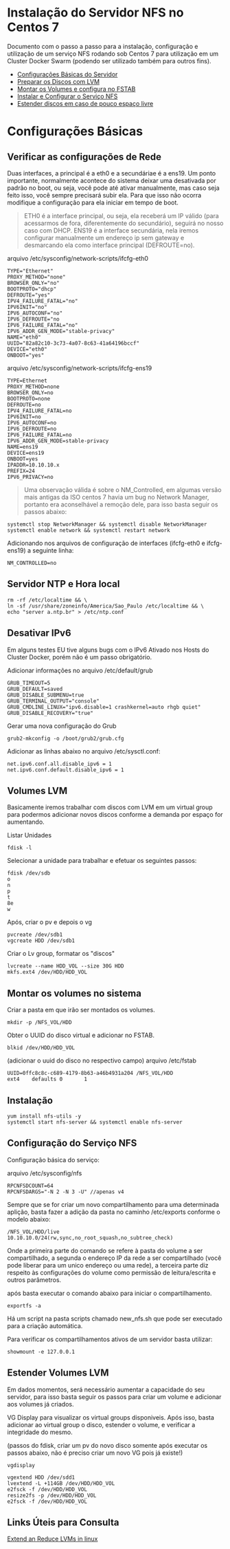 Instalação do Servidor NFS no Centos 7
=============

Documento com o passo a passo para a instalação, configuração e utilização de um serviço NFS rodando sob Centos 7 para utilização em um Cluster Docker Swarm (podendo ser utilizado também para outros fins).

- [Configurações Básicas do Servidor](#configurações-básicas)
- [Preparar os Discos com LVM](#volumes-lvm)
- [Montar os Volumes e configura no FSTAB](#montar-os-volumes-no-sistema)
- [Instalar e Configurar o Serviço NFS](#instalação)
- [Estender discos em caso de pouco espaço livre](#estender-volumes-lvm)

Configurações Básicas
=============

## Verificar as configurações de Rede

Duas interfaces, a principal é a eth0 e a secundáriae é a ens19. Um ponto importante, normalmente acontece do sistema deixar uma desativada por padrão no boot, ou seja, você pode até ativar manualmente, mas caso seja feito isso, você sempre precisará subir ela. Para que isso não ocorra modifique a configuração para ela iniciar em tempo de boot.

> ETH0 é a interface principal, ou seja, ela receberá um IP válido (para acessarmos de fora, diferentemente do secundário), seguirá no nosso caso com DHCP.
> ENS19 é a interface secundária, nela iremos configurar manualmente um endereço ip sem gateway e desmarcando ela como interface principal (DEFROUTE=no).

arquivo /etc/sysconfig/network-scripts/ifcfg-eth0
```
TYPE="Ethernet"
PROXY_METHOD="none"
BROWSER_ONLY="no"
BOOTPROTO="dhcp"
DEFROUTE="yes"
IPV4_FAILURE_FATAL="no"
IPV6INIT="no"
IPV6_AUTOCONF="no"
IPV6_DEFROUTE="no
IPV6_FAILURE_FATAL="no"
IPV6_ADDR_GEN_MODE="stable-privacy"
NAME="eth0"
UUID="82a82c10-3c73-4a07-8c63-41a64196bccf"
DEVICE="eth0"
ONBOOT="yes"
```

arquivo /etc/sysconfig/network-scripts/ifcfg-ens19
```
TYPE=Ethernet
PROXY_METHOD=none
BROWSER_ONLY=no
BOOTPROTO=none
DEFROUTE=no
IPV4_FAILURE_FATAL=no
IPV6INIT=no
IPV6_AUTOCONF=no
IPV6_DEFROUTE=no
IPV6_FAILURE_FATAL=no
IPV6_ADDR_GEN_MODE=stable-privacy
NAME=ens19
DEVICE=ens19
ONBOOT=yes
IPADDR=10.10.10.x
PREFIX=24
IPV6_PRIVACY=no
```

>Uma observação válida é sobre o NM_Controlled, em algumas versão mais antigas da ISO centos 7 havia um bug no Network Manager, portanto era aconselhável a remoção dele, para isso basta seguir os passos abaixo:

```
systemctl stop NetworkManager && systemctl disable NetworkManager
systemctl enable network && systemctl restart network
```

Adicionando nos arquivos de configuração de interfaces (ifcfg-eth0 e ifcfg-ens19) a seguinte linha:

```
NM_CONTROLLED=no
```


## Servidor NTP e Hora local

```
rm -rf /etc/localtime && \
ln -sf /usr/share/zoneinfo/America/Sao_Paulo /etc/localtime && \
echo "server a.ntp.br" > /etc/ntp.conf 
```

## Desativar IPv6

Em alguns testes EU tive alguns bugs com o IPv6 Ativado nos Hosts do Cluster Docker, porém não é um passo obrigatório.

Adicionar informações no arquivo /etc/default/grub

```
GRUB_TIMEOUT=5
GRUB_DEFAULT=saved
GRUB_DISABLE_SUBMENU=true
GRUB_TERMINAL_OUTPUT="console"
GRUB_CMDLINE_LINUX="ipv6.disable=1 crashkernel=auto rhgb quiet"
GRUB_DISABLE_RECOVERY="true"
```

Gerar uma nova configuração do Grub
```
grub2-mkconfig -o /boot/grub2/grub.cfg
```

Adicionar as linhas abaixo no arquivo /etc/sysctl.conf:
```
net.ipv6.conf.all.disable_ipv6 = 1
net.ipv6.conf.default.disable_ipv6 = 1
```

Volumes LVM
-----------

Basicamente iremos trabalhar com discos com LVM em um virtual group para podermos adicionar novos discos conforme a demanda por espaço for aumentando.

Listar Unidades
```
fdisk -l
```

Selecionar a unidade para trabalhar e efetuar os seguintes passos:
```
fdisk /dev/sdb
o
n
p
t
8e
w
```

Após, criar o pv e depois o vg
```
pvcreate /dev/sdb1
vgcreate HDD /dev/sdb1
```

Criar o Lv group, formatar os "discos"
```
lvcreate --name HDD_VOL --size 30G HDD
mkfs.ext4 /dev/HDD/HDD_VOL
```

## Montar os volumes no sistema

Criar a pasta em que irão ser montados os volumes.
```
mkdir -p /NFS_VOL/HDD
```

Obter o UUID do disco virtual e adicionar no FSTAB.
```
blkid /dev/HDD/HDD_VOL
```

(adicionar o uuid do disco no respectivo campo)
arquivo /etc/fstab
```
UUID=0ffc8c8c-c689-4179-8b63-a46b4931a204 /NFS_VOL/HDD               ext4    defaults 0       1
```

Instalação
-----------

```
yum install nfs-utils -y
systemctl start nfs-server && systemctl enable nfs-server
```

Configuração do Serviço NFS
-----------

Configuração básica do serviço:

arquivo /etc/sysconfig/nfs
```
RPCNFSDCOUNT=64
RPCNFSDARGS="-N 2 -N 3 -U" //apenas v4
```

Sempre que se for criar um novo compartilhamento para uma determinada aplição, basta fazer a adição da pasta no caminho /etc/exports conforme o modelo abaixo:

```
/NFS_VOL/HDD/live 10.10.10.0/24(rw,sync,no_root_squash,no_subtree_check)
```

Onde a primeira parte do comando se refere à pasta do volume a ser compartilhado, a segunda o endereço IP da rede a ser compartilhado (você pode liberar para um unico endereço ou uma rede), a terceira parte diz respeito às configurações do volume como permissão de leitura/escrita e outros parâmetros.

após basta executar o comando abaixo para iniciar o compartilhamento.
```
exportfs -a
```

Há um script na pasta scripts chamado new_nfs.sh que pode ser executado para a criação automática.

Para verificar os compartilhamentos ativos de um servidor basta utilizar:
```
showmount -e 127.0.0.1
```


Estender Volumes LVM
-----------

Em dados momentos, será necessário aumentar a capacidade do seu servidor, para isso basta seguir os passos para criar um volume e adicionar aos volumes já criados.


VG Display para visualizar os virtual groups disponiveis. Após isso, basta adicionar ao virtual group o disco, estender o volume, e verificar a integridade do mesmo.

(passos do fdisk, criar um pv do novo disco somente após executar os passos abaixo, não é preciso criar um novo VG pois já existe!)

```
vgdisplay

vgextend HDD /dev/sdd1
lvextend -L +114GB /dev/HDD/HDD_VOL
e2fsck -f /dev/HDD/HDD_VOL
resize2fs -p /dev/HDD/HDD_VOL
e2fsck -f /dev/HDD/HDD_VOL
```

Links Úteis para Consulta
-----------
[Extend an Reduce LVMs in linux](https://www.tecmint.com/extend-and-reduce-lvms-in-linux/)

